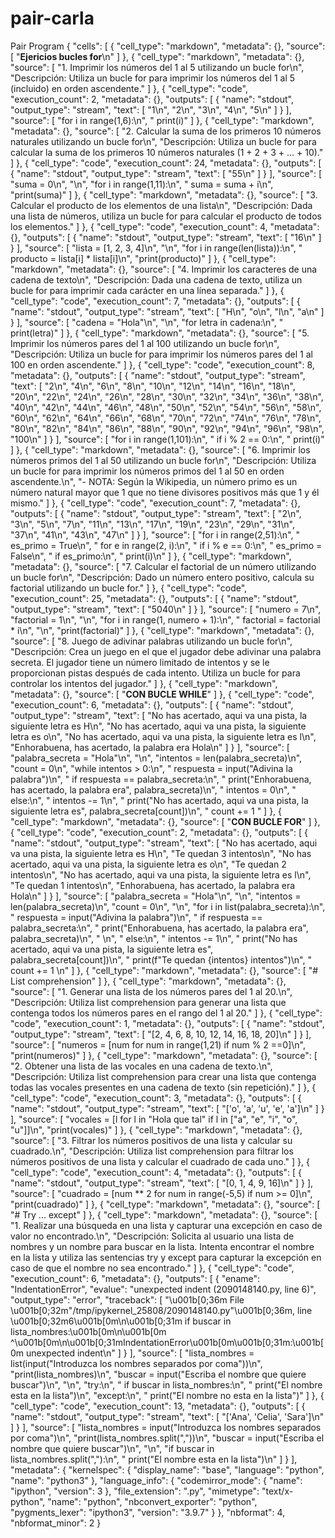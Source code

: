 # pair-carla
Pair Program
{
 "cells": [
  {
   "cell_type": "markdown",
   "metadata": {},
   "source": [
    "**Ejericios bucles for**\n"
   ]
  },
  {
   "cell_type": "markdown",
   "metadata": {},
   "source": [
    "1. Imprimir los números del 1 al 5 utilizando un bucle for\n",
    "Descripción: Utiliza un bucle for para imprimir los números del 1 al 5 (incluido) en orden ascendente."
   ]
  },
  {
   "cell_type": "code",
   "execution_count": 2,
   "metadata": {},
   "outputs": [
    {
     "name": "stdout",
     "output_type": "stream",
     "text": [
      "1\n",
      "2\n",
      "3\n",
      "4\n",
      "5\n"
     ]
    }
   ],
   "source": [
    "for i in range(1,6):\n",
    "    print(i)"
   ]
  },
  {
   "cell_type": "markdown",
   "metadata": {},
   "source": [
    "2. Calcular la suma de los primeros 10 números naturales utilizando un bucle for\n",
    "Descripción: Utiliza un bucle for para calcular la suma de los primeros 10 números naturales (1 + 2 + 3 + ... + 10)."
   ]
  },
  {
   "cell_type": "code",
   "execution_count": 24,
   "metadata": {},
   "outputs": [
    {
     "name": "stdout",
     "output_type": "stream",
     "text": [
      "55\n"
     ]
    }
   ],
   "source": [
    "suma = 0\n",
    "\n",
    "for i in range(1,11):\n",
    "    suma = suma + i\n",
    "print(suma)"
   ]
  },
  {
   "cell_type": "markdown",
   "metadata": {},
   "source": [
    "3. Calcular el producto de los elementos de una lista\n",
    "Descripción: Dada una lista de números, utiliza un bucle for para calcular el producto de todos los elementos."
   ]
  },
  {
   "cell_type": "code",
   "execution_count": 4,
   "metadata": {},
   "outputs": [
    {
     "name": "stdout",
     "output_type": "stream",
     "text": [
      "16\n"
     ]
    }
   ],
   "source": [
    "lista = [1, 2, 3, 4]\n",
    "\n",
    "for i in range(len(lista)):\n",
    "    producto = lista[i] * lista[i]\n",
    "print(producto)"
   ]
  },
  {
   "cell_type": "markdown",
   "metadata": {},
   "source": [
    "4. Imprimir los caracteres de una cadena de texto\n",
    "Descripción: Dada una cadena de texto, utiliza un bucle for para imprimir cada carácter en una línea separada."
   ]
  },
  {
   "cell_type": "code",
   "execution_count": 7,
   "metadata": {},
   "outputs": [
    {
     "name": "stdout",
     "output_type": "stream",
     "text": [
      "H\n",
      "o\n",
      "l\n",
      "a\n"
     ]
    }
   ],
   "source": [
    "cadena = \"Hola\"\n",
    "\n",
    "for letra in cadena:\n",
    "    print(letra)"
   ]
  },
  {
   "cell_type": "markdown",
   "metadata": {},
   "source": [
    "5. Imprimir los números pares del 1 al 100 utilizando un bucle for\n",
    "Descripción: Utiliza un bucle for para imprimir los números pares del 1 al 100 en orden ascendente."
   ]
  },
  {
   "cell_type": "code",
   "execution_count": 8,
   "metadata": {},
   "outputs": [
    {
     "name": "stdout",
     "output_type": "stream",
     "text": [
      "2\n",
      "4\n",
      "6\n",
      "8\n",
      "10\n",
      "12\n",
      "14\n",
      "16\n",
      "18\n",
      "20\n",
      "22\n",
      "24\n",
      "26\n",
      "28\n",
      "30\n",
      "32\n",
      "34\n",
      "36\n",
      "38\n",
      "40\n",
      "42\n",
      "44\n",
      "46\n",
      "48\n",
      "50\n",
      "52\n",
      "54\n",
      "56\n",
      "58\n",
      "60\n",
      "62\n",
      "64\n",
      "66\n",
      "68\n",
      "70\n",
      "72\n",
      "74\n",
      "76\n",
      "78\n",
      "80\n",
      "82\n",
      "84\n",
      "86\n",
      "88\n",
      "90\n",
      "92\n",
      "94\n",
      "96\n",
      "98\n",
      "100\n"
     ]
    }
   ],
   "source": [
    "for i in range(1,101):\n",
    "    if i % 2 == 0:\n",
    "        print(i)"
   ]
  },
  {
   "cell_type": "markdown",
   "metadata": {},
   "source": [
    "6. Imprimir los números primos del 1 al 50 utilizando un bucle for\n",
    "Descripción: Utiliza un bucle for para imprimir los números primos del 1 al 50 en orden ascendente.\n",
    "- NOTA: Según la Wikipedia, un número primo es un número natural mayor que 1 que no tiene divisores positivos más que 1 y él mismo."
   ]
  },
  {
   "cell_type": "code",
   "execution_count": 7,
   "metadata": {},
   "outputs": [
    {
     "name": "stdout",
     "output_type": "stream",
     "text": [
      "2\n",
      "3\n",
      "5\n",
      "7\n",
      "11\n",
      "13\n",
      "17\n",
      "19\n",
      "23\n",
      "29\n",
      "31\n",
      "37\n",
      "41\n",
      "43\n",
      "47\n"
     ]
    }
   ],
   "source": [
    "for i in range(2,51):\n",
    "    es_primo = True\n",
    "    for e in range(2, i):\n",
    "        if i % e == 0:\n",
    "            es_primo = False\n",
    "    if es_primo:\n",
    "        print(i)\n"
   ]
  },
  {
   "cell_type": "markdown",
   "metadata": {},
   "source": [
    "7. Calcular el factorial de un número utilizando un bucle for\n",
    "Descripción: Dado un número entero positivo, calcula su factorial utilizando un bucle for."
   ]
  },
  {
   "cell_type": "code",
   "execution_count": 25,
   "metadata": {},
   "outputs": [
    {
     "name": "stdout",
     "output_type": "stream",
     "text": [
      "5040\n"
     ]
    }
   ],
   "source": [
    "numero = 7\n",
    "factorial = 1\n",
    "\n",
    "for i in range(1, numero + 1):\n",
    "   factorial = factorial * i\n",
    "\n",
    "print(factorial)"
   ]
  },
  {
   "cell_type": "markdown",
   "metadata": {},
   "source": [
    "8. Juego de adivinar palabras utilizando un bucle for\n",
    "Descripción: Crea un juego en el que el jugador debe adivinar una palabra secreta. El jugador tiene un número limitado de intentos y se le proporcionan pistas después de cada intento. Utiliza un bucle for para controlar los intentos del jugador."
   ]
  },
  {
   "cell_type": "markdown",
   "metadata": {},
   "source": [
    "**CON BUCLE WHILE**"
   ]
  },
  {
   "cell_type": "code",
   "execution_count": 6,
   "metadata": {},
   "outputs": [
    {
     "name": "stdout",
     "output_type": "stream",
     "text": [
      "No has acertado, aqui va una pista, la siguiente letra es H\n",
      "No has acertado, aqui va una pista, la siguiente letra es o\n",
      "No has acertado, aqui va una pista, la siguiente letra es l\n",
      "Enhorabuena, has acertado, la palabra era Hola\n"
     ]
    }
   ],
   "source": [
    "palabra_secreta = \"Hola\"\n",
    "\n",
    "intentos = len(palabra_secreta)\n",
    "count = 0\n",
    "while intentos > 0:\n",
    "    respuesta = input(\"Adivina la palabra\")\n",
    "    if respuesta == palabra_secreta:\n",
    "        print(\"Enhorabuena, has acertado, la palabra era\", palabra_secreta)\n",
    "        intentos = 0\n",
    "    else:\n",
    "        intentos -= 1\n",
    "        print(\"No has acertado, aqui va una pista, la siguiente letra es\", palabra_secreta[count])\n",
    "        count += 1    "
   ]
  },
  {
   "cell_type": "markdown",
   "metadata": {},
   "source": [
    "**CON BUCLE FOR**"
   ]
  },
  {
   "cell_type": "code",
   "execution_count": 2,
   "metadata": {},
   "outputs": [
    {
     "name": "stdout",
     "output_type": "stream",
     "text": [
      "No has acertado, aqui va una pista, la siguiente letra es H\n",
      "Te quedan 3 intentos\n",
      "No has acertado, aqui va una pista, la siguiente letra es o\n",
      "Te quedan 2 intentos\n",
      "No has acertado, aqui va una pista, la siguiente letra es l\n",
      "Te quedan 1 intentos\n",
      "Enhorabuena, has acertado, la palabra era Hola\n"
     ]
    }
   ],
   "source": [
    "palabra_secreta = \"Hola\"\n",
    "\n",
    "intentos = len(palabra_secreta)\n",
    "count = 0\n",
    "\n",
    "for i in list(palabra_secreta):\n",
    "    respuesta = input(\"Adivina la palabra\")\n",
    "    if respuesta == palabra_secreta:\n",
    "        print(\"Enhorabuena, has acertado, la palabra era\", palabra_secreta)\n",
    "        \n",
    "    else:\n",
    "        intentos -= 1\n",
    "        print(\"No has acertado, aqui va una pista, la siguiente letra es\", palabra_secreta[count])\n",
    "        print(f\"Te quedan {intentos} intentos\")\n",
    "        count += 1   \n"
   ]
  },
  {
   "cell_type": "markdown",
   "metadata": {},
   "source": [
    "# List comprehension"
   ]
  },
  {
   "cell_type": "markdown",
   "metadata": {},
   "source": [
    "1. Generar una lista de los números pares del 1 al 20.\n",
    "Descripción: Utiliza list comprehension para generar una lista que contenga todos los números pares en el rango del 1 al 20."
   ]
  },
  {
   "cell_type": "code",
   "execution_count": 1,
   "metadata": {},
   "outputs": [
    {
     "name": "stdout",
     "output_type": "stream",
     "text": [
      "[2, 4, 6, 8, 10, 12, 14, 16, 18, 20]\n"
     ]
    }
   ],
   "source": [
    "numeros = [num for num in range(1,21) if num % 2 ==0]\n",
    "print(numeros)"
   ]
  },
  {
   "cell_type": "markdown",
   "metadata": {},
   "source": [
    "2. Obtener una lista de las vocales en una cadena de texto.\n",
    "Descripción: Utiliza list comprehension para crear una lista que contenga todas las vocales presentes en una cadena de texto (sin repetición)."
   ]
  },
  {
   "cell_type": "code",
   "execution_count": 3,
   "metadata": {},
   "outputs": [
    {
     "name": "stdout",
     "output_type": "stream",
     "text": [
      "['o', 'a', 'u', 'e', 'a']\n"
     ]
    }
   ],
   "source": [
    "vocales = [l for l in \"Hola que tal\" if l in [\"a\", \"e\", \"i\", \"o\", \"u\"]]\n",
    "print(vocales)"
   ]
  },
  {
   "cell_type": "markdown",
   "metadata": {},
   "source": [
    "3. Filtrar los números positivos de una lista y calcular su cuadrado.\n",
    "Descripción: Utiliza list comprehension para filtrar los números positivos de una lista y calcular el cuadrado de cada uno."
   ]
  },
  {
   "cell_type": "code",
   "execution_count": 4,
   "metadata": {},
   "outputs": [
    {
     "name": "stdout",
     "output_type": "stream",
     "text": [
      "[0, 1, 4, 9, 16]\n"
     ]
    }
   ],
   "source": [
    "cuadrado = [num ** 2 for num in range(-5,5) if num >= 0]\n",
    "print(cuadrado)"
   ]
  },
  {
   "cell_type": "markdown",
   "metadata": {},
   "source": [
    "# Try ... except"
   ]
  },
  {
   "cell_type": "markdown",
   "metadata": {},
   "source": [
    "1. Realizar una búsqueda en una lista y capturar una excepción en caso de valor no encontrado.\n",
    "Descripción: Solicita al usuario una lista de nombres y un nombre para buscar en la lista. Intenta encontrar el nombre en la lista y utiliza las sentencias try y except para capturar la excepción en caso de que el nombre no sea encontrado."
   ]
  },
  {
   "cell_type": "code",
   "execution_count": 6,
   "metadata": {},
   "outputs": [
    {
     "ename": "IndentationError",
     "evalue": "unexpected indent (2090148140.py, line 6)",
     "output_type": "error",
     "traceback": [
      "\u001b[0;36m  File \u001b[0;32m\"/tmp/ipykernel_25808/2090148140.py\"\u001b[0;36m, line \u001b[0;32m6\u001b[0m\n\u001b[0;31m    if buscar in lista_nombres:\u001b[0m\n\u001b[0m    ^\u001b[0m\n\u001b[0;31mIndentationError\u001b[0m\u001b[0;31m:\u001b[0m unexpected indent\n"
     ]
    }
   ],
   "source": [
    "lista_nombres = list(input(\"Introduzca los nombres separados por coma\"))\n",
    "print(lista_nombres)\n",
    "buscar = input(\"Escriba el nombre que quiere buscar\")\n",
    "\n",
    "try:\n",
    "    if buscar in lista_nombres:\n",
    "          print(\"El nombre esta en la lista\")\n",
    "except:\n",
    "        print(\"El nombre no esta en la lista\")"
   ]
  },
  {
   "cell_type": "code",
   "execution_count": 13,
   "metadata": {},
   "outputs": [
    {
     "name": "stdout",
     "output_type": "stream",
     "text": [
      "['Ana', 'Celia', 'Sara']\n"
     ]
    }
   ],
   "source": [
    "lista_nombres = input(\"Introduzca los nombres separados por coma\")\n",
    "print(lista_nombres.split(\",\"))\n",
    "buscar = input(\"Escriba el nombre que quiere buscar\")\n",
    "\n",
    "if buscar in lista_nombres.split(\",\"):\n",
    "          print(\"El nombre esta en la lista\")\n"
   ]
  }
 ],
 "metadata": {
  "kernelspec": {
   "display_name": "base",
   "language": "python",
   "name": "python3"
  },
  "language_info": {
   "codemirror_mode": {
    "name": "ipython",
    "version": 3
   },
   "file_extension": ".py",
   "mimetype": "text/x-python",
   "name": "python",
   "nbconvert_exporter": "python",
   "pygments_lexer": "ipython3",
   "version": "3.9.7"
  }
 },
 "nbformat": 4,
 "nbformat_minor": 2
}
